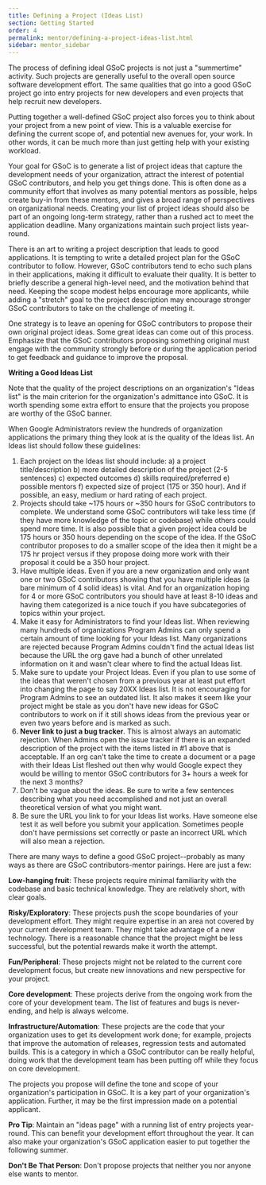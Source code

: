```yaml
---
title: Defining a Project (Ideas List)
section: Getting Started
order: 4
permalink: mentor/defining-a-project-ideas-list.html
sidebar: mentor_sidebar
---
```


The process of defining ideal GSoC projects is not just a "summertime" activity. Such projects are generally useful to the overall open source software development effort. The same qualities that go into a good GSoC project go into entry projects for new developers and even projects that help recruit new developers.

Putting together a well-defined GSoC project also forces you to think about your project from a new point of view. This is a valuable exercise for defining the current scope of, and potential new avenues for, your work. In other words, it can be much more than just getting help with your existing workload.

Your goal for GSoC is to generate a list of project ideas that capture the development needs of your organization, attract the interest of potential GSoC contributors, and help you get things done. This is often done as a community effort that involves as many potential mentors as possible, helps create buy-in from these mentors, and gives a broad range of perspectives on organizational needs. Creating your list of project ideas should also be part of an ongoing long-term strategy, rather than a rushed act to meet the application deadline. Many organizations maintain such project lists year-round.

There is an art to writing a project description that leads to good applications. It is tempting to write a detailed project plan for the GSoC contributor to follow. However, GSoC contributors tend to echo such plans in their applications, making it difficult to evaluate their quality. It is better to briefly describe a general high-level need, and the motivation behind that need. Keeping the scope modest helps encourage more applicants, while adding a "stretch" goal to the project description may encourage stronger GSoC contributors to take on the challenge of meeting it.

One strategy is to leave an opening for GSoC contributors to propose their own original project ideas. Some great ideas can come out of this process. Emphasize that the GSoC contributors proposing something original must engage with the community strongly before or during the application period to get feedback and guidance to improve the proposal.

**Writing a Good Ideas List**

Note that the quality of the project descriptions on an organization's "Ideas list" is the main criterion for the organization's admittance into GSoC. It is worth spending some extra effort to ensure that the projects you propose are worthy of the GSoC banner.

When Google Administrators review the hundreds of organization applications the primary thing they look at is the quality of the Ideas list. An Ideas list should follow these guidelines:

1. Each project on the Ideas list should include: a) a project title/description  b) more detailed description of the project (2-5 sentences) c) expected outcomes  d) skills required/preferred  e) possible mentors f) expected size of project (175 or 350 hour). And if possible, an easy, medium or hard rating of each project.
1. Projects should take ~175 hours or ~350 hours for GSoC contributors to complete. We understand some GSoC contributors will take less time (if they have more knowledge of the topic or codebase) while others could spend more time. It is also possible that a given project idea could be 175 hours or 350 hours depending on the scope of the idea. If the GSoC contributor proposes to do a smaller scope of the idea then it might be a 175 hr project versus if they propose doing more work with their proposal it could be a 350 hour project.
1. Have multiple ideas. Even if you are a new organization and only want one or two GSoC contributors showing that you have multiple ideas (a bare minimum of 4 solid ideas) is vital. And for an organization hoping for 4 or more GSoC contributors you should have at least 8-10 ideas and having them categorized is a nice touch if you have subcategories of topics within your project.
1. Make it easy for Administrators to find your Ideas list. When reviewing many hundreds of organizations Program Admins can only spend a certain amount of time looking for your Ideas list. Many organizations are rejected because Program Admins couldn't find the actual Ideas list because the URL the org gave had a bunch of other unrelated information on it and wasn't clear where to find the actual Ideas list.
1. Make sure to update your Project Ideas. Even if you plan to use some of the ideas that weren't chosen from a previous year at least put effort into changing the page to say 20XX Ideas list. It is not encouraging for Program Admins to see an outdated list. It also makes it seem like your project might be stale as you don't have new ideas for GSoC contributors to work on if it still shows ideas from the previous year or even two years before and is marked as such.
1. **Never link to just a bug tracker**. This is almost always an automatic rejection. When Admins open the issue tracker if there is an expanded description of the project with the items listed in #1 above that is acceptable. If an org can't take the time to create a document or a page with their Ideas List fleshed out then why would Google expect they would be willing to mentor GSoC contributors for 3+ hours a week for the next 3 months?
1. Don't be vague about the ideas. Be sure to write a few sentences describing what you need accomplished and not just an overall theoretical version of what you might want.
1. Be sure the URL you link to for your Ideas list works. Have someone else test it as well before you submit your application. Sometimes people don't have permissions set correctly or paste an incorrect URL which will also mean a rejection.

There are many ways to define a good GSoC project--probably as many ways as there are GSoC contributors-mentor pairings. Here are just a few:

**Low-hanging fruit**: These projects require minimal familiarity with the codebase and basic technical knowledge. They are relatively short, with clear goals.

**Risky/Exploratory**: These projects push the scope boundaries of your development effort. They might require expertise in an area not covered by your current development team. They might take advantage of a new technology. There is a reasonable chance that the project might be less successful, but the potential rewards make it worth the attempt.

**Fun/Peripheral**: These projects might not be related to the current core development focus, but create new innovations and new perspective for your project.

**Core development**: These projects derive from the ongoing work from the core of your development team. The list of features and bugs is never-ending, and help is always welcome.

**Infrastructure/Automation**: These projects are the code that your organization uses to get its development work done; for example, projects that improve the automation of releases, regression tests and automated builds. This is a category in which a GSoC contributor can be really helpful, doing work that the development team has been putting off while they focus on core development.

The projects you propose will define the tone and scope of your organization's participation in GSoC. It is a key part of your organization's application. Further, it may be the first impression made on a potential applicant.

**Pro Tip**: Maintain an "ideas page" with a running list of entry projects year-round. This can benefit your development effort throughout the year. It can also make your organization's GSoC application easier to put together the following summer.

**Don't Be That Person**: Don't propose projects that neither you nor anyone else wants to mentor.
